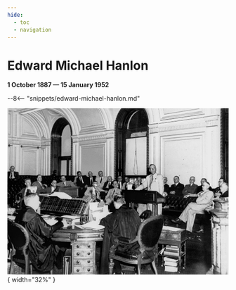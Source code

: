 ```yaml
---
hide:
  - toc
  - navigation
---
```


# Edward Michael Hanlon

**1 October 1887 — 15 January 1952**


--8<-- "snippets/edward-michael-hanlon.md"

![](../assets/edward-michael-hanlon.jpg){ width="32%" }
